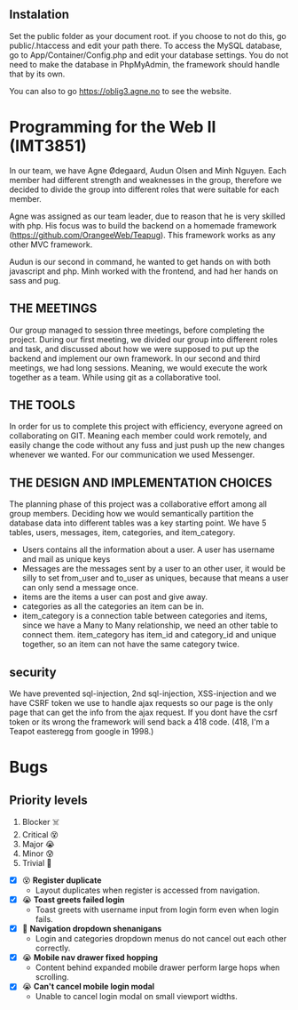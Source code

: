 ## Instalation

Set the public folder as your document root. if you choose to not do this, go public/.htaccess and edit your path there.
To access the MySQL database, go to App/Container/Config.php and edit your database settings. You do not need to make the database in PhpMyAdmin, the framework should handle that by its own.

You can also to go https://oblig3.agne.no to see the website.

# Programming for the Web II (IMT3851)

In our team, we have Agne Ødegaard, Audun Olsen and Minh Nguyen.
Each member had different strength and weaknesses in the group, therefore we decided to divide the group into different roles that were suitable for each member.

Agne was assigned as our team leader, due to reason that
he is very skilled with php. His focus was to build the backend on a homemade framework (https://github.com/OrangeeWeb/Teapug). This framework works as any other MVC framework.

Audun is our second in command, he wanted to get hands on with both javascript and php.
Minh worked with the frontend, and had her hands on sass and pug.

## THE MEETINGS
Our group managed to session three meetings, before completing the project.
During our first meeting, we divided our group into different roles and task, and discussed about how we were supposed to put up the backend and implement our own framework.
In our second and third meetings, we had long sessions. Meaning, we would execute the work together as a team. While using git as a collaborative tool.

## THE TOOLS
In order for us to complete this project with efficiency, everyone agreed on collaborating on GIT. Meaning each member could work remotely, and easily change the code without any fuss and just push up the new changes whenever we wanted. For our communication we used Messenger.

## THE DESIGN AND IMPLEMENTATION CHOICES
The planning phase of this project was a collaborative effort among all group members. Deciding how we would semantically partition the database data into different tables was a key starting point. We have 5 tables, users, messages, item, categories, and item_category.

 * Users contains all the information about a user. A user has username and mail as unique keys
 * Messages are the messages sent by a user to an other user, it would be silly to set from_user and to_user as uniques, because that means a user can only send a message once.
 * items are the items a user can post and give away.
 * categories as all the categories an item can be in.
 * item_category is a connection table between categories and items, since we have a Many to Many relationship, we need an other table to connect them. item_category has item_id and category_id and unique together, so an item can not have the same category twice.

## security

We have prevented sql-injection, 2nd sql-injection, XSS-injection and we have CSRF token we use to handle ajax requests so our page is the only page that can get the info from the ajax request. If you dont have the csrf token or its wrong the framework will send back a 418 code. (418, I'm a Teapot easteregg from google in 1998.)


# Bugs

## Priority levels
1. Blocker ☠️
1. Critical 😵
1. Major 😭
1. Minor 😰
1. Trivial 😤

* [x] 😵 **Register duplicate**
	* Layout duplicates when register is accessed from navigation.
* [x] 😭 **Toast greets failed login**
	* Toast greets with username input from login form even when login fails.
* [x] 😤 **Navigation dropdown shenanigans**
	* Login and categories dropdown menus do not cancel out each other correctly.
* [x] 😭 **Mobile nav drawer fixed hopping**
	* Content behind expanded mobile drawer perform large hops when scrolling.
* [x] 😭 **Can't cancel mobile login modal**
	* Unable to cancel login modal on small viewport widths.